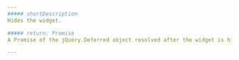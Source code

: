 ```yaml
---
##### shortDescription
Hides the widget.

##### return: Promise
A Promise of the jQuery.Deferred object resolved after the widget is hidden.

---
```

